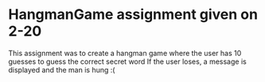 # HangmanGame assignment given on 2-20
This assignment was to create a hangman game where the user has 10 guesses to guess the correct secret word
If the user loses, a message is displayed and the man is hung :(
